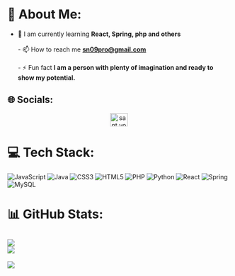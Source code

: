 # 💫 About Me:
- 🌱 I am currently learning **React, Spring, php and others**<br><br>- 📫 How to reach me **sn09pro@gmail.com**<br><br>- ⚡ Fun fact **I am a person with plenty of imagination and ready to show my potential.**


## 🌐 Socials:
<p align="center">
<a href="https://instagram.com/sant.vols_" target="blank"><img align="center" src="https://raw.githubusercontent.com/rahuldkjain/github-profile-readme-generator/master/src/images/icons/Social/instagram.svg" alt="sant.vols_" height="30" width="40" /></a>
</p>

# 💻 Tech Stack:
![JavaScript](https://img.shields.io/badge/javascript-%23323330.svg?style=for-the-badge&logo=javascript&logoColor=%23F7DF1E) ![Java](https://img.shields.io/badge/java-%23ED8B00.svg?style=for-the-badge&logo=java&logoColor=white) ![CSS3](https://img.shields.io/badge/css3-%231572B6.svg?style=for-the-badge&logo=css3&logoColor=white) ![HTML5](https://img.shields.io/badge/html5-%23E34F26.svg?style=for-the-badge&logo=html5&logoColor=white) ![PHP](https://img.shields.io/badge/php-%23777BB4.svg?style=for-the-badge&logo=php&logoColor=white) ![Python](https://img.shields.io/badge/python-3670A0?style=for-the-badge&logo=python&logoColor=ffdd54) ![React](https://img.shields.io/badge/react-%2320232a.svg?style=for-the-badge&logo=react&logoColor=%2361DAFB) ![Spring](https://img.shields.io/badge/spring-%236DB33F.svg?style=for-the-badge&logo=spring&logoColor=white) ![MySQL](https://img.shields.io/badge/mysql-%2300f.svg?style=for-the-badge&logo=mysql&logoColor=white) 
# 📊 GitHub Stats:
![](https://github-readme-stats.vercel.app/api?username=santicar10&theme=radical&hide_border=true&include_all_commits=false&count_private=false)<br/>![](https://github-readme-stats.vercel.app/api/top-langs/?username=santicar10&theme=radical&hide_border=true&include_all_commits=false&count_private=false&layout=compact)
---
[![](https://visitcount.itsvg.in/api?id=santicar10&icon=0&color=0)](https://visitcount.itsvg.in)

<!-- Proudly created with GPRM ( https://gprm.itsvg.in ) -->
